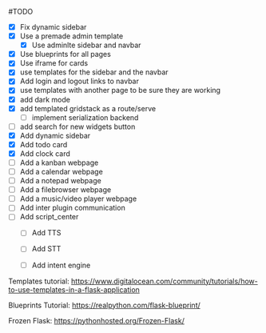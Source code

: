 #TODO
* [x] Fix dynamic sidebar
* [x] Use a premade admin template
    * [x] Use adminlte sidebar and navbar
* [x] Use blueprints for all pages
* [x] Use iframe for cards
* [x] use templates for the sidebar and the navbar
* [x] Add login and logout links to navbar
* [x] use templates with another page to be sure they are working
* [x] add dark mode
* [x] add templated gridstack as a route/serve
    * [ ] implement serialization backend
* [ ] add search for new widgets button
* [x] Add dynamic sidebar
* [x] Add todo card
* [x] Add clock card
* [ ] Add a kanban webpage
* [ ] Add a calendar webpage
* [ ] Add a notepad webpage
* [ ] Add a filebrowser webpage
* [ ] Add a music/video player webpage
* [ ] Add inter plugin communication
* [ ] Add script_center
    * [ ] Add TTS
    * [ ] Add STT
    * [ ] Add intent engine


Templates tutorial: https://www.digitalocean.com/community/tutorials/how-to-use-templates-in-a-flask-application

Blueprints Tutorial: https://realpython.com/flask-blueprint/

Frozen Flask: https://pythonhosted.org/Frozen-Flask/
